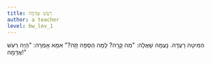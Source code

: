 ```yaml
---
title: רַעַשׁ אֲדָמָה
author: a teacher
level: bw_lev_1
---
```

הַמִּיטָה רָעֲדָה.
נָעֲמָה שָׁאֲלָה: 
"מַה קָּרָה?
לָמָּה הַסַּפָּה זָזָה?"
אִמָּא אָמְרָה:
"הָיָה רַעַשׁ אֲדָמָה!"